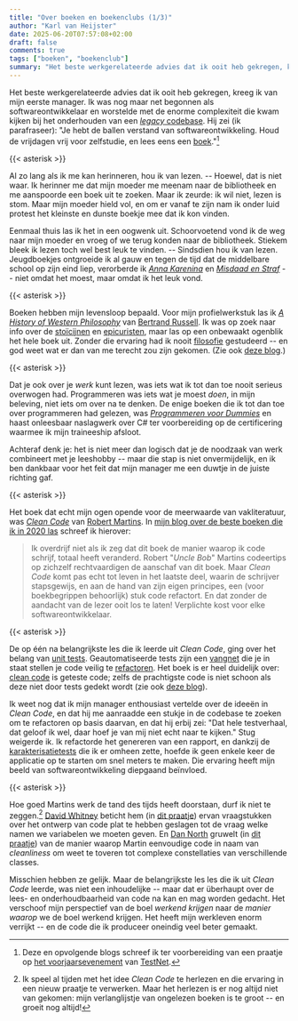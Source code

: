 ```yaml
---
title: "Over boeken en boekenclubs (1/3)"
author: "Karl van Heijster"
date: 2025-06-20T07:57:08+02:00
draft: false
comments: true
tags: ["boeken", "boekenclub"]
summary: "Het beste werkgerelateerde advies dat ik ooit heb gekregen, kreeg ik van mijn eerste manager. Ik was nog maar net begonnen als softwareontwikkelaar en worstelde met de enorme complexiteit die kwam kijken bij het onderhouden van een *legacy* codebase. Hij zei (ik parafraseer): \"Je hebt de ballen verstand van softwareontwikkeling. Houd de vrijdagen vrij voor zelfstudie, en lees eens een boek.\""
---
```


Het beste werkgerelateerde advies dat ik ooit heb gekregen, kreeg ik van mijn eerste manager. Ik was nog maar net begonnen als softwareontwikkelaar en worstelde met de enorme complexiteit die kwam kijken bij het onderhouden van een [*legacy* codebase](/tags/legacy-code/ "Blogs met de tag 'legacy code'"). Hij zei (ik parafraseer): "Je hebt de ballen verstand van softwareontwikkeling. Houd de vrijdagen vrij voor zelfstudie, en lees eens een [boek](/tags/boeken/ "Blogs met de tag 'boeken'")."[^1]


{{< asterisk >}}


Al zo lang als ik me kan herinneren, hou ik van lezen. -- Hoewel, dat is niet waar. Ik herinner me dat mijn moeder me meenam naar de bibliotheek en me aanspoorde een boek uit te zoeken. Maar ik zeurde: ik wil niet, lezen is stom. Maar mijn moeder hield vol, en om er vanaf te zijn nam ik onder luid protest het kleinste en dunste boekje mee dat ik kon vinden.


Eenmaal thuis las ik het in een oogwenk uit. Schoorvoetend vond ik de weg naar mijn moeder en vroeg of we terug konden naar de bibliotheek. Stiekem bleek ik lezen toch wel best leuk te vinden. -- Sindsdien hou ik van lezen. Jeugdboekjes ontgroeide ik al gauw en tegen de tijd dat de middelbare school op zijn eind liep, verorberde ik [*Anna Karenina*](https://en.wikipedia.org/wiki/Anna_Karenina "'Anna Karenina', Wikipedia") en [*Misdaad en Straf*](https://en.wikipedia.org/wiki/Crime_and_Punishment "'Crime and Punishment', Wikipedia") -- niet omdat het moest, maar omdat ik het leuk vond.


{{< asterisk >}}


Boeken hebben mijn levensloop bepaald. Voor mijn profielwerkstuk las ik [*A History of Western Philosophy*](https://en.wikipedia.org/wiki/A_History_of_Western_Philosophy "'A History of Western Philosophy', Wikipedia") van [Bertrand Russell](https://plato.stanford.edu/entries/russell/ "'Bertrand Russell', Stanford Encyclopedia of Philosophy"). Ik was op zoek naar info over de [stoïcijnen](https://plato.stanford.edu/entries/stoicism/ "'Stoicism', Stanford Encyclopedia of Philosophy") en [epicuristen](https://plato.stanford.edu/entries/epicurus/ "'Epicurus', Stanford Encyclopedia of Philosophy"), maar las op een onbewaakt ogenblik het hele boek uit. Zonder die ervaring had ik nooit [filosofie](/tags/filosofie/ "Blogs met de tag 'filosofie'") gestudeerd -- en god weet wat er dan van me terecht zou zijn gekomen. (Zie ook [deze blog](/blog/21/07/mijn-loopbaanwending/ "'Mijn loopbaanwending'").)


{{< asterisk >}}


Dat je ook over je *werk* kunt lezen, was iets wat ik tot dan toe nooit serieus overwogen had. Programmeren was iets wat je moest *doen*, in mijn beleving, niet iets om over na te denken. De enige boeken die ik tot dan toe over programmeren had gelezen, was [*Programmeren voor Dummies*](https://www.dummies.nl/producten/9789045355450-programmeren-voor-dummies-6e-editie "Wallace Wang, 'Programmeren voor Dummies', BBNC Uitgevers 2018") en haast onleesbaar naslagwerk over C# ter voorbereiding op de certificering waarmee ik mijn traineeship afsloot.


Achteraf denk je: het is niet meer dan logisch dat je de noodzaak van werk combineert met je leeshobby -- maar die stap is niet onvermijdelijk, en ik ben dankbaar voor het feit dat mijn manager me een duwtje in de juiste richting gaf.


{{< asterisk >}}


Het boek dat echt mijn ogen opende voor de meerwaarde van vakliteratuur, was [*Clean Code*](https://www.pearson.com/us/higher-education/program/Martin-Clean-Code-A-Handbook-of-Agile-Software-Craftsmanship/PGM63937.html "Robert C. Martin, 'Clean Code', Pearson Education 2008") van [Robert Martins]((https://en.wikipedia.org/wiki/Robert_C._Martin) "'Robert C. Martin', Wikipedia"). In [mijn blog over de beste boeken die ik in 2020 las](/blog/21/05/de-beste-boeken-over-software-ontwikkeling-die-ik-in-2020-las/ "'De beste boeken over software ontwikkeling die ik in 2020 las'") schreef ik hierover:


> Ik overdrijf niet als ik zeg dat dit boek de manier waarop ik code schrijf, totaal heeft veranderd. Robert "*Uncle Bob*" Martins codeertips op zichzelf rechtvaardigen de aanschaf van dit boek. Maar *Clean Code* komt pas echt tot leven in het laatste deel, waarin de schrijver stapsgewijs, en aan de hand van zijn eigen principes, een (voor boekbegrippen behoorlijk) stuk code refactort. En dat zonder de aandacht van de lezer ooit los te laten! Verplichte kost voor elke softwareontwikkelaar.


{{< asterisk >}}


De op één na belangrijkste les die ik leerde uit *Clean Code*, ging over het belang van [unit tests](/tags/unit-tests/ "Blogs met de tag 'unit tests'"). Geautomatiseerde tests zijn een [vangnet](/blog/22/09/tests-als-vangnet/ "'Tests als vangnet'") die je in staat stellen je code veilig te [refactoren](/tags/refactoren/ "Blogs met de tag 'refactoren'"). Het boek is er heel duidelijk over: [clean code](/tags/clean-code/ "Blogs met de tag 'clean code'") is geteste code; zelfs de prachtigste code is niet schoon als deze niet door tests gedekt wordt (zie ook [deze blog](/blog/24/07/goede-code-is-geteste-code/ "'Goede code is geteste code'")).


Ik weet nog dat ik mijn manager enthousiast vertelde over de ideeën in *Clean Code*, en dat hij me aanraadde een stukje in de codebase te zoeken om te refactoren op basis daarvan, en dat hij erbij zei: "Dat hele testverhaal, dat geloof ik wel, daar hoef je van mij niet echt naar te kijken." Stug weigerde ik. Ik refactorde het genereren van een rapport, en dankzij de [karakterisatietests](https://en.wikipedia.org/wiki/Characterization_test "'Characterization test', Wikipedia") die ik er omheen zette, hoefde ik geen enkele keer de applicatie op te starten om snel meters te maken. Die ervaring heeft mijn beeld van softwareontwikkeling diepgaand beïnvloed.


{{< asterisk >}}


Hoe goed Martins werk de tand des tijds heeft doorstaan, durf ik niet te zeggen.[^2] [David Whitney](https://davidwhitney.co.uk/) beticht hem (in [dit praatje](https://www.youtube.com/watch?v=vw2XffPmlYo "'Intentional Code - Minimalism in a World of Dogmatic Design - David Whitney - NDC London 2023', YouTube")) ervan vraagstukken over het ontwerp van code plat te hebben geslagen tot de vraag welke namen we variabelen we moeten geven. En [Dan North](https://dannorth.net/) gruwelt (in [dit praatje](https://www.youtube.com/watch?v=KR0CuwoArd8 "'The most dangerous phrase - Daniel Terhorst-North, Dan North & Associates Ltd | Craft Conf, 2023', YouTube")) van de manier waarop Martin eenvoudige code in naam van *cleanliness* om weet te toveren tot complexe constellaties van verschillende classes.


Misschien hebben ze gelijk. Maar de belangrijkste les les die ik uit *Clean Code* leerde, was niet een inhoudelijke -- maar dat er überhaupt over de lees- en onderhoudbaarheid van code na kan en mag worden gedacht. Het verschoof mijn perspectief van de boel *werkend krijgen* naar de *manier waarop* we de boel werkend krijgen. Het heeft mijn werkleven enorm verrijkt -- en de code die ik produceer oneindig veel beter gemaakt.


[^1]: Deze en opvolgende blogs schreef ik ter voorbereiding van een praatje op [het voorjaarsevenement](https://www.testnet.org/evenement/entry/25926/?evenement=voorjaarsevenement-2025) van [TestNet](https://www.testnet.org/).

[^2]: Ik speel al tijden met het idee *Clean Code* te herlezen en die ervaring in een nieuw praatje te verwerken. Maar het herlezen is er nog altijd niet van gekomen: mijn verlanglijstje van ongelezen boeken is te groot -- en groeit nog altijd! 
